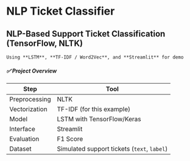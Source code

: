 # NLP Ticket Classifier

##  NLP-Based Support Ticket Classification (TensorFlow, NLTK)
    Using **LSTM**, **TF-IDF / Word2Vec**, and **Streamlit** for demo


##### ✅ Project Overview

| Step          | Tool                                        |
| ------------- | ------------------------------------------- |
| Preprocessing | NLTK                                        |
| Vectorization | TF-IDF (for this example)                   |
| Model         | LSTM with TensorFlow/Keras                  |
| Interface     | Streamlit                                   |
| Evaluation    | F1 Score                                    |
| Dataset       | Simulated support tickets (`text`, `label`) |

